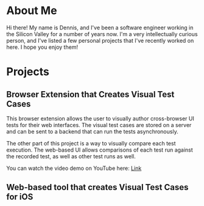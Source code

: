 # About Me

Hi there!  My name is Dennis, and I've been a software engineer working in the Silicon Valley for a number of years now.
I'm a very intellectually curious person, and I've listed a few personal projects that I've recently worked on here. I
hope you enjoy them!



#  Projects

## Browser Extension that Creates Visual Test Cases

This browser extension allows the user to visually author cross-browser UI tests for their web interfaces.  The visual
test cases are stored on a server and can be sent to a backend that can run the tests asynchronously. 

The other part of this project is a way to visually compare each test execution.  The web-based UI allows comparisons of
each test run against the recorded test, as well as other test runs as well.

You can watch the video demo on YouTube here: [Link](https://youtu.be/O80CD8Fz40U)


## Web-based tool that creates Visual Test Cases for iOS

